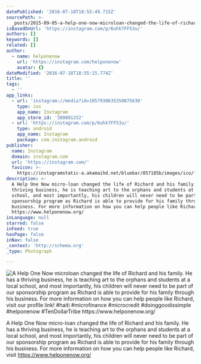 ```yaml
---
datePublished: '2016-07-18T18:55:49.715Z'
sourcePath: >-
  _posts/2015-09-05-a-help-one-now-microloan-changed-the-life-of-richard-and-his.md
isBasedOnUrl: 'https://instagram.com/p/6uhk7FF53u/'
authors: []
keywords: []
related: []
author:
  - name: helponenow
    url: 'https://instagram.com/helponenow'
    avatar: {}
dateModified: '2016-07-18T18:55:15.774Z'
title: ''
tags:
  - ''
app_links:
  - url: 'instagram://media?id=1057930635350875630'
    type: ios
    app_name: Instagram
    app_store_id: '389801252'
  - url: 'https://instagram.com/p/6uhk7FF53u/'
    type: android
    app_name: Instagram
    package: com.instagram.android
publisher:
  name: Instagram
  domain: instagram.com
  url: 'https://instagram.com/'
  favicon: >-
    https://instagramstatic-a.akamaihd.net/bluebar/857185b/images/ico/favicon.ico
description: >-
  A Help One Now micro-loan changed the life of Richard and his family. He has a
  thriving business, he is teaching art to the orphans and students at a local
  school, and most importantly, his children will never need to be part of our
  sponsorship program as Richard is able to provide for his family through his
  business. For more information on how you can help people like Richard, visit
  https://www.helponenow.org/
inLanguage: null
starred: false
inFeed: true
hasPage: false
inNav: false
_context: 'http://schema.org'
_type: Photograph

---
```

![A Help One Now microloan changed the life of Richard and his family. He has a thriving business, he is teaching art to the orphans and students at a local school, and most importantly, his children will never need to be part of our sponsorship program as Richard is able to provide for his family through his business. For more information on how you can help people like Richard, visit our profile link! #haiti #microfinance #microcredit #doinggoodissimple #helponenow #TenDollarTribe https://www.helponenow.org/ ](https://s3-us-west-2.amazonaws.com/the-grid-img/p/c64c4e76734e81e6ec0f6a80338f314d226a9979.jpg)

A Help One Now micro-loan changed the life of Richard and his family. He has a thriving business, he is teaching art to the orphans and students at a local school, and most importantly, his children will never need to be part of our sponsorship program as Richard is able to provide for his family through his business. For more information on how you can help people like Richard, visit https://www.helponenow.org/